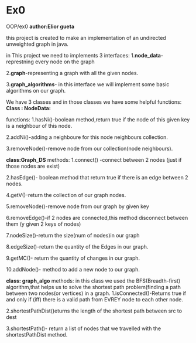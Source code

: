 # Ex0
OOP/ex0
**author:Elior gueta**

this project is created to make an implementation of an undirected unweighted graph in java.

in This project we need to implements 3 interfaces:
1.**node_data**-represtning every node on the graph

2.**graph**-representing a graph with all the given nodes.

3.**graph_algorithms**- in this interface we will implement some basic algorithms on our graph.

We have 3 classes and in those classes we have some helpful functions:
**Class : NodeData:**

functions:
1.hasNi()-boolean method,return true if the node of this given key is a neighbour of this node.

2.addNi()-adding a neighboure for this node neighbours collection.

3.removeNode()-remove node from our collection(node neighbours).


**class:Graph_DS**
methods:
1.connect() -connect between 2 nodes 
(just if those nodes are exist)

2.hasEdge()- boolean method that return true if there is an edge between 2 nodes.

4.getV()-return the collection of our graph nodes.

5.removeNode()-remove node from our graph by given key

6.removeEdge()-if 2 nodes are connected,this method disconnect between them (y given 2 keys of nodes)

7.nodeSize()-return the size(num of nodes)in our graph

8.edgeSize()-return the quantity of the Edges in our graph.

9.getMC()- return the quantity of changes in our graph.

10.addNode()- method to add a new node to our graph.

**class: graph_algo**
methods:
in this class we used the BFS(Breadth-first) algorithm,that helps us to solve the shortest path problem(finding a path between two nodes(or vertices) in a graph.
1.isConnected()-Returns true if and only if (iff) there is a valid path from EVREY node to each other node.

2.shortestPathDist()eturns the length of the shortest path between src to dest

3.shortestPath()- return a list of nodes that we travelled with the shortestPathDist method.









